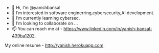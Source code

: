 - 👋 Hi, I’m @yanishbansal
- 👀 I’m interested in software enginerring,cybersecurity,AI development.
- 🌱 I’m currently learning cybersec.
- 💞️ I’m looking to collaborate on ...
- 📫 You can reach me at - https://www.linkedin.com/in/yanish-bansal-439ba1202.

My online resume - http://yanish.herokuapp.com.
<!---
yanishbansal/yanishbansal is a ✨ special ✨ repository because its `README.md` (this file) appears on your GitHub profile.
You can click the Preview link to take a look at your changes.
--->

